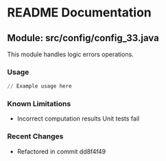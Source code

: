 # README Documentation

## Module: src/config/config_33.java

This module handles logic errors operations.

### Usage

```python
// Example usage here
```

### Known Limitations

- Incorrect computation results Unit tests fail

### Recent Changes

- Refactored in commit dd8f4f49
